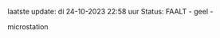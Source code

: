 laatste update: 
di 24-10-2023 22:58   uur 
Status: FAALT - geel - 
<div class="service Y">microstation</div>